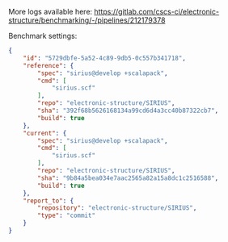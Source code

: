 More logs available here: https://gitlab.com/cscs-ci/electronic-structure/benchmarking/-/pipelines/212179378

Benchmark settings:

```json
{
    "id": "5729dbfe-5a52-4c89-9db5-0c557b341718",
    "reference": {
        "spec": "sirius@develop +scalapack",
        "cmd": [
            "sirius.scf"
        ],
        "repo": "electronic-structure/SIRIUS",
        "sha": "392f68b5626168134a99cd6d4a3cc40b87322cb7",
        "build": true
    },
    "current": {
        "spec": "sirius@develop +scalapack",
        "cmd": [
            "sirius.scf"
        ],
        "repo": "electronic-structure/SIRIUS",
        "sha": "9b84a5bea034e7aac2565a82a15a8dc1c2516588",
        "build": true
    },
    "report_to": {
        "repository": "electronic-structure/SIRIUS",
        "type": "commit"
    }
}
```
